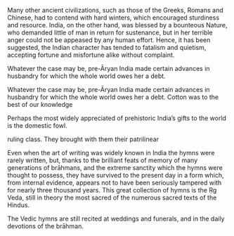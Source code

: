Many other ancient civilizations, such as those of the Greeks, Romans and Chinese, had to contend with hard winters, which encouraged sturdiness and resource. India, on the other hand, was blessed by a bounteous Nature, who demanded little of man in return for sustenance, but in her terrible anger could not be appeased by any human effort. Hence, it has been suggested, the Indian character has tended to fatalism and quietism, accepting fortune and misfortune alike without complaint.


Whatever the case may be, pre-Āryan India made certain advances in husbandry for which the whole world owes her a debt.


Whatever the case may be, pre-Āryan India made certain advances in husbandry for which the whole world owes her a debt. Cotton was to the best of our knowledge


Perhaps the most widely appreciated of prehistoric India’s gifts to the world is the domestic fowl.


ruling class. They brought with them their patrilinear


Even when the art of writing was widely known in India the hymns were rarely written, but, thanks to the brilliant feats of memory of many generations of brāhmans, and the extreme sanctity which the hymns were thought to possess, they have survived to the present day in a form which, from internal evidence, appears not to have been seriously tampered with for nearly three thousand years. This great collection of hymns is the Ṛg Veda, still in theory the most sacred of the numerous sacred texts of the Hindus.


The Vedic hymns are still recited at weddings and funerals, and in the daily devotions of the brāhman.


